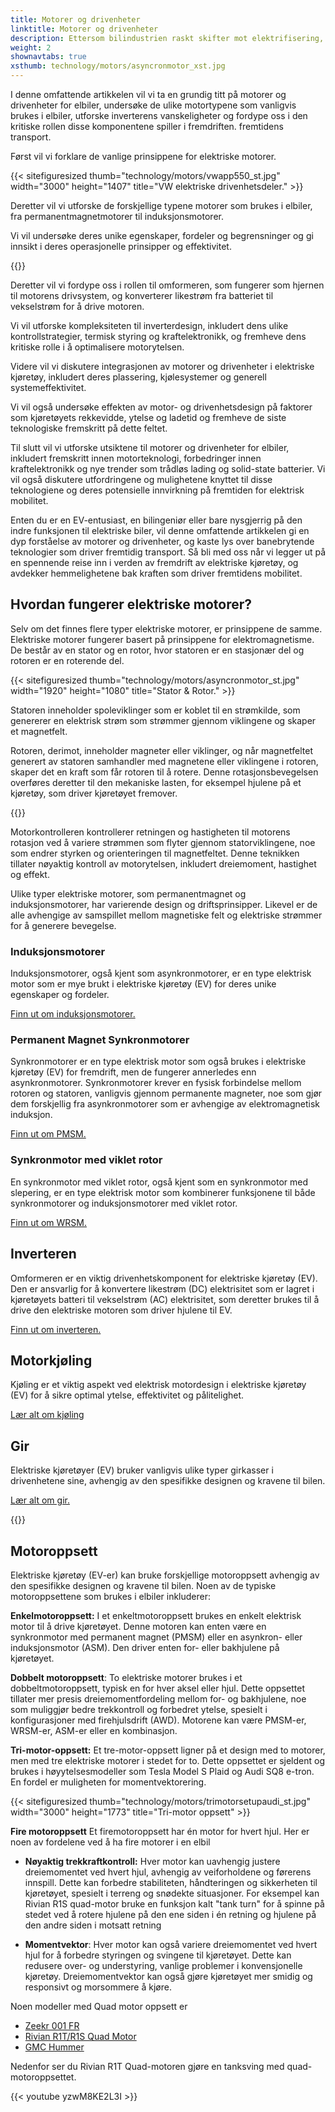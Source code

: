 ```yaml
---
title: Motorer og drivenheter
linktitle: Motorer og drivenheter
description: Ettersom bilindustrien raskt skifter mot elektrifisering, ligger hjertet til elektriske kjøretøyer (EV-er) i motorene og drivenhetene deres. Med et mangfoldig utvalg av motortyper og intrikate omformere, er det avgjørende å forstå kompleksiteten til disse komponentene for å forstå den indre funksjonen til elbiler.
weight: 2
shownavtabs: true
xsthumb: technology/motors/asyncronmotor_xst.jpg
---
```

<!-- markdownlint-disable MD033 -->

I denne omfattende artikkelen vil vi ta en grundig titt på motorer og drivenheter for elbiler, undersøke de ulike motortypene som vanligvis brukes i elbiler, utforske inverterens vanskeligheter og fordype oss i den kritiske rollen disse komponentene spiller i fremdriften. fremtidens transport.

Først vil vi forklare de vanlige prinsippene for elektriske motorer.

{{< sitefiguresized thumb="technology/motors/vwapp550_st.jpg" width="3000" height="1407" title="VW elektriske drivenhetsdeler." >}}

Deretter vil vi utforske de forskjellige typene motorer som brukes i elbiler, fra permanentmagnetmotorer til induksjonsmotorer.

Vi vil undersøke deres unike egenskaper, fordeler og begrensninger og gi innsikt i deres operasjonelle prinsipper og effektivitet.

{{<evkxdisplayaddarticle />}}

Deretter vil vi fordype oss i rollen til omformeren, som fungerer som hjernen til motorens drivsystem, og konverterer likestrøm fra batteriet til vekselstrøm for å drive motoren.

Vi vil utforske kompleksiteten til inverterdesign, inkludert dens ulike kontrollstrategier, termisk styring og kraftelektronikk, og fremheve dens kritiske rolle i å optimalisere motorytelsen.

Videre vil vi diskutere integrasjonen av motorer og drivenheter i elektriske kjøretøy, inkludert deres plassering, kjølesystemer og generell systemeffektivitet.

Vi vil også undersøke effekten av motor- og drivenhetsdesign på faktorer som kjøretøyets rekkevidde, ytelse og ladetid og fremheve de siste teknologiske fremskritt på dette feltet.

Til slutt vil vi utforske utsiktene til motorer og drivenheter for elbiler, inkludert fremskritt innen motorteknologi, forbedringer innen kraftelektronikk og nye trender som trådløs lading og solid-state batterier. Vi vil også diskutere utfordringene og mulighetene knyttet til disse teknologiene og deres potensielle innvirkning på fremtiden for elektrisk mobilitet.

Enten du er en EV-entusiast, en bilingeniør eller bare nysgjerrig på den indre funksjonen til elektriske biler, vil denne omfattende artikkelen gi en dyp forståelse av motorer og drivenheter, og kaste lys over banebrytende teknologier som driver fremtidig transport. Så bli med oss når vi legger ut på en spennende reise inn i verden av fremdrift av elektriske kjøretøy, og avdekker hemmelighetene bak kraften som driver fremtidens mobilitet.

## Hvordan fungerer elektriske motorer?

Selv om det finnes flere typer elektriske motorer, er prinsippene de samme. Elektriske motorer fungerer basert på prinsippene for elektromagnetisme. De består av en stator og en rotor, hvor statoren er en stasjonær del og rotoren er en roterende del.

{{< sitefiguresized thumb="technology/motors/asyncronmotor_st.jpg" width="1920" height="1080" title="Stator & Rotor." >}}

Statoren inneholder spoleviklinger som er koblet til en strømkilde, som genererer en elektrisk strøm som strømmer gjennom viklingene og skaper et magnetfelt.

Rotoren, derimot, inneholder magneter eller viklinger, og når magnetfeltet generert av statoren samhandler med magnetene eller viklingene i rotoren, skaper det en kraft som får rotoren til å rotere. Denne rotasjonsbevegelsen overføres deretter til den mekaniske lasten, for eksempel hjulene på et kjøretøy, som driver kjøretøyet fremover.

{{<evkxdisplayaddarticle />}}

Motorkontrolleren kontrollerer retningen og hastigheten til motorens rotasjon ved å variere strømmen som flyter gjennom statorviklingene, noe som endrer styrken og orienteringen til magnetfeltet. Denne teknikken tillater nøyaktig kontroll av motorytelsen, inkludert dreiemoment, hastighet og effekt.

Ulike typer elektriske motorer, som permanentmagnet og induksjonsmotorer, har varierende design og driftsprinsipper. Likevel er de alle avhengige av samspillet mellom magnetiske felt og elektriske strømmer for å generere bevegelse.

### Induksjonsmotorer

Induksjonsmotorer, også kjent som asynkronmotorer, er en type elektrisk motor som er mye brukt i elektriske kjøretøy (EV) for deres unike egenskaper og fordeler.

[Finn ut om induksjonsmotorer.](asm)

### Permanent Magnet Synkronmotorer

Synkronmotorer er en type elektrisk motor som også brukes i elektriske kjøretøy (EV) for fremdrift, men de fungerer annerledes enn asynkronmotorer. Synkronmotorer krever en fysisk forbindelse mellom rotoren og statoren, vanligvis gjennom permanente magneter, noe som gjør dem forskjellig fra asynkronmotorer som er avhengige av elektromagnetisk induksjon.

[Finn ut om PMSM.](psm)

### Synkronmotor med viklet rotor

En synkronmotor med viklet rotor, også kjent som en synkronmotor med slepering, er en type elektrisk motor som kombinerer funksjonene til både synkronmotorer og induksjonsmotorer med viklet rotor.

[Finn ut om WRSM.](wrsm)

## Inverteren

Omformeren er en viktig drivenhetskomponent for elektriske kjøretøy (EV). Den er ansvarlig for å konvertere likestrøm (DC) elektrisitet som er lagret i kjøretøyets batteri til vekselstrøm (AC) elektrisitet, som deretter brukes til å drive den elektriske motoren som driver hjulene til EV.

[Finn ut om inverteren.](inverter)

## Motorkjøling

Kjøling er et viktig aspekt ved elektrisk motordesign i elektriske kjøretøy (EV) for å sikre optimal ytelse, effektivitet og pålitelighet.

[Lær alt om kjøling](kjøling)

## Gir

Elektriske kjøretøyer (EV) bruker vanligvis ulike typer girkasser i drivenhetene sine, avhengig av den spesifikke designen og kravene til bilen.

[Lær alt om gir.](gir)

{{<evkxdisplayaddarticle />}}

## Motoroppsett

Elektriske kjøretøy (EV-er) kan bruke forskjellige motoroppsett avhengig av den spesifikke designen og kravene til bilen. Noen av de typiske motoroppsettene som brukes i elbiler inkluderer:

**Enkelmotoroppsett:** I et enkeltmotoroppsett brukes en enkelt elektrisk motor til å drive kjøretøyet. Denne motoren kan enten være en synkronmotor med permanent magnet (PMSM) eller en asynkron- eller induksjonsmotor (ASM). Den driver enten for- eller bakhjulene på kjøretøyet.

**Dobbelt motoroppsett**: To elektriske motorer brukes i et dobbeltmotoroppsett, typisk en for hver aksel eller hjul. Dette oppsettet tillater mer presis dreiemomentfordeling mellom for- og bakhjulene, noe som muliggjør bedre trekkontroll og forbedret ytelse, spesielt i konfigurasjoner med firehjulsdrift (AWD). Motorene kan være PMSM-er, WRSM-er, ASM-er eller en kombinasjon.

**Tri-motor-oppsett:** Et tre-motor-oppsett ligner på et design med to motorer, men med tre elektriske motorer i stedet for to. Dette oppsettet er sjeldent og brukes i høyytelsesmodeller som Tesla Model S Plaid og Audi SQ8 e-tron. En fordel er muligheten for momentvektorering.

{{< sitefiguresized thumb="technology/motors/trimotorsetupaudi_st.jpg" width="3000" height="1773" title="Tri-motor oppsett" >}}

**Fire motoroppsett** Et firemotoroppsett har én motor for hvert hjul. Her er noen av fordelene ved å ha fire motorer i en elbil

- <b>Nøyaktig trekkraftkontroll:</b> Hver motor kan uavhengig justere dreiemomentet ved hvert hjul, avhengig av veiforholdene og førerens innspill. Dette kan forbedre stabiliteten, håndteringen og sikkerheten til kjøretøyet, spesielt i terreng og snødekte situasjoner. For eksempel kan Rivian R1S quad-motor bruke en funksjon kalt "tank turn" for å spinne på stedet ved å rotere hjulene på den ene siden i én retning og hjulene på den andre siden i motsatt retning

- <b>Momentvektor</b>: Hver motor kan også variere dreiemomentet ved hvert hjul for å forbedre styringen og svingene til kjøretøyet. Dette kan redusere over- og understyring, vanlige problemer i konvensjonelle kjøretøy. Dreiemomentvektor kan også gjøre kjøretøyet mer smidig og responsivt og morsommere å kjøre.

Noen modeller med Quad motor oppsett er

- [Zeekr 001 FR](/models/zeekr/001/001_fr/)
- [Rivian R1T/R1S Quad Motor](/models/rivan/r1/r1t_quad-motor_awd/)
- [GMC Hummer](/models/gmc/hummer_ev/hummer_ev_edition_1_pickup/)

Nedenfor ser du Rivian R1T Quad-motoren gjøre en tanksving med quad-motoroppsettet.

{{< youtube yzwM8KE2L3I >}}
